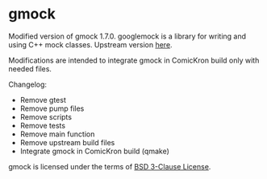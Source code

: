 gmock
=====

Modified version of gmock 1.7.0. googlemock is a library for writing and using C++ mock classes. Upstream version [here](https://code.google.com/p/googlemock).

Modifications are intended to integrate gmock in ComicKron build only with needed files.

Changelog:
* Remove gtest
* Remove pump files
* Remove scripts
* Remove tests
* Remove main function
* Remove upstream build files
* Integrate gmock in ComicKron build (qmake)

gmock is licensed under the terms of [BSD 3-Clause License](http://opensource.org/licenses/BSD-3-Clause).
